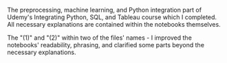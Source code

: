 
The preprocessing, machine learning, and Python integration part of Udemy's Integrating Python, SQL, and Tableau course which I completed. All necessary explanations are contained within the notebooks themselves. 

The "(1)" and "(2)" within two of the files' names - I improved the notebooks' readability, phrasing, and clarified some parts beyond the necessary explanations.
